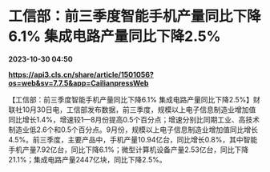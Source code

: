 # 工信部：前三季度智能手机产量同比下降6.1% 集成电路产量同比下降2.5%

**2023-10-30 04:50**

**https://api3.cls.cn/share/article/1501056?os=web&sv=7.7.5&app=CailianpressWeb**

【工信部：前三季度智能手机产量同比下降6.1% 集成电路产量同比下降2.5%】财联社10月30日电，工信部发布数据，前三季度，规模以上电子信息制造业增加值同比增长1.4%，增速较1—8月份提高0.5个百分点；增速分别比同期工业、高技术制造业低2.6个和0.5个百分点。9月份，规模以上电子信息制造业增加值同比增长4.5%。前三季度，主要产品中，手机产量10.94亿台，同比增长0.8%，其中智能手机产量7.92亿台，同比下降6.1%；微型计算机设备产量2.53亿台，同比下降21.1%；集成电路产量2447亿块，同比下降2.5%。